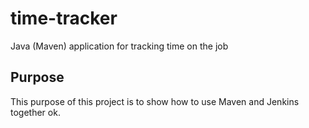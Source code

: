 # time-tracker
Java (Maven) application for tracking time on the job

## Purpose

This purpose of this project is to show how to use Maven and Jenkins together ok.
